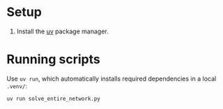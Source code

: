 # Setup

1. Install the [uv](https://docs.astral.sh/uv/getting-started/installation/) package manager.

# Running scripts

Use `uv run`, which automatically installs required dependencies in a local `.venv/`:

```shell
uv run solve_entire_network.py
```
